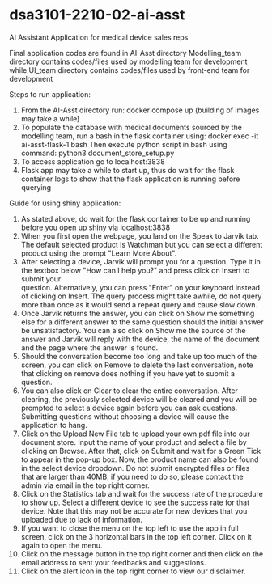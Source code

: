 # dsa3101-2210-02-ai-asst

AI Assistant Application for medical device sales reps

Final application codes are found in AI-Asst directory
Modelling_team directory contains codes/files used by modelling team for development
while UI_team directory contains codes/files used by front-end team for development

Steps to run application:
1) From the AI-Asst directory run: docker compose up (building of images may take a while)
2) To populate the database with medical documents sourced by the modelling team,
run a bash in the flask container using: docker exec -it ai-asst-flask-1 bash
Then execute python script in bash using command: python3 document_store_setup.py
3) To access application go to localhost:3838
4) Flask app may take a while to start up, thus do wait for the flask container logs to show that the flask application is running before querying

Guide for using shiny application:
1) As stated above, do wait for the flask container to be up and running before you open up shiny via localhost:3838
2) When you first open the webpage, you land on the Speak to Jarvik tab. The default selected product is Watchman but
   you can select a different product using the prompt "Learn More About".
3) After selecting a device, Jarvik will prompt you for a question. Type it in the textbox below "How can I help you?" and press click on Insert to submit your       
   question. Alternatively, you can press "Enter" on your keyboard instead of clicking on Insert. The query process might take awhile, do not query more 
   than once as it would send a repeat query and cause slow down.
4) Once Jarvik returns the answer, you can click on Show me something else for a different answer to the same question should the initial answer be unsatisfactory.
   You can also click on Show me the source of the answer and Jarvik will reply with the device, the name of the document and the page where the answer is found.
5) Should the conversation become too long and take up too much of the screen, you can click on Remove to delete the last conversation, 
   note that clicking on remove does nothing if you have yet to submit a question. 
6) You can also click on Clear to clear the entire conversation. After clearing, the previously selected device will be cleared and you will be prompted to 
   select a device again before you can ask questions. Submitting questions without choosing a device will cause the application to hang.
7) Click on the Upload New File tab to upload your own pdf file into our document store. Input the name of your product and select a file by clicking on Browse.
   After that, click on Submit and wait for a Green Tick to appear in the pop-up box. Now, the product name can also be found in the select device dropdown.
   Do not submit encrypted files or files that are larger than 40MB, if you need to do so, please contact the admin via email in the top right corner.
8) Click on the Statistics tab and wait for the success rate of the procedure to show up. Select a different device to see the success rate for that device. 
   Note that this may not be accurate for new devices that you uploaded due to lack of information.
9) If you want to close the menu on the top left to use the app in full screen, click on the 3 horizontal bars in the top left corner. 
   Click on it again to open the menu.
10) Click on the message button in the top right corner and then click on the email address to sent your feedbacks and suggestions.
11) Click on the alert icon in the top right corner to view our disclaimer.
   
